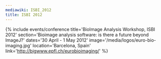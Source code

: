 ```yaml
---
mediawiki: ISBI_2012
title: ISBI 2012
---
```


{% include events/conference title='BioImage Analysis Workshop, ISBI 2012' section='Bioimage analysis software: is there a future beyond ImageJ?' dates='30 April - 1 May 2012' image='/media/logos/euro-bio-imaging.jpg' location='Barcelona, Spain' link='http://bigwww.epfl.ch/eurobioimaging/' %}

